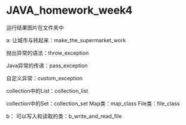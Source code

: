 # JAVA_homework_week4
运行结果图片在文件夹中

a:
让城市与转起来：make_the_supermarket_work

抛出异常的语法：throw_exception

Java异常的传递：pass_exception

自定义异常：custom_exception

collection中的List：collection_list

collection中的Set：collection_set
Map类：map_class
File类：file_class

b：
可以写入和读取的类：b_write_and_read_file
